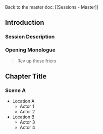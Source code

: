 Back to the master doc: [[Sessions - Master]]
## Introduction
### Session Description

### Opening Monologue
> Rev up those friers 

## Chapter Title
### Scene A
- Location A
	- Actor 1
	- Actor 2
- Location B
	- Actor 3
	- Actor 4